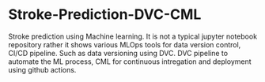 # Stroke-Prediction-DVC-CML
Stroke prediction using Machine learning. It is not a typical jupyter notebook repository rather it shows various MLOps tools for data version control, CI/CD pipeline. Such as data versioning using DVC. DVC pipeline to automate the ML process, CML for continuous intregation and deployment using github actions.

